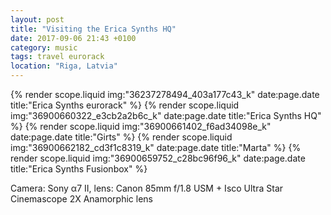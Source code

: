 ```yaml
---
layout: post
title: "Visiting the Erica Synths HQ"
date: 2017-09-06 21:43 +0100
category: music
tags: travel eurorack
location: "Riga, Latvia"
---
```


{% render scope.liquid img:"36237278494_403a177c43_k" date:page.date title:"Erica Synths eurorack" %}
{% render scope.liquid img:"36900660322_e3cb2a2b6c_k" date:page.date title:"Erica Synths HQ" %}
{% render scope.liquid img:"36900661402_f6ad34098e_k" date:page.date title:"Girts" %}
{% render scope.liquid img:"36900662182_cd3f1c8319_k" date:page.date title:"Marta" %}
{% render scope.liquid img:"36900659752_c28bc96f96_k" date:page.date title:"Erica Synths Fusionbox" %}

Camera: Sony α7 II, lens: Canon 85mm f/1.8 USM + Isco Ultra Star Cinemascope 2X Anamorphic lens
